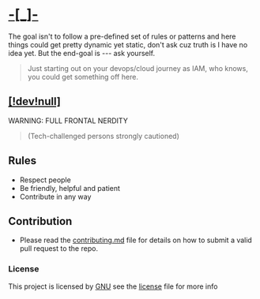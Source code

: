 # [-[_]-](https://github.com/philemonnwanne/-_-/edit/main/README.md)

The goal isn't to follow a pre-defined set of rules or patterns and here things could get pretty dynamic yet static, don't ask cuz truth is I have no idea yet. But the end-goal is --- ask yourself. 
> Just starting out on your devops/cloud journey as IAM, who knows, you could get something off here.

## [[!dev!null]](/dev/nul)
WARNING: FULL FRONTAL NERDITY

> (Tech-challenged persons strongly cautioned)

## Rules
- Respect people
- Be friendly, helpful and patient
- Contribute in any way

## Contribution
- Please read the [contributing.md](https://github.com/philemonnwanne/o0o0o/blob/main/contributing.md) file for details on how to submit a valid pull request to the repo.

### License
This project is licensed by [GNU](https://github.com/philemonnwanne/-_-/blob/main/LICENSE) see the [license](https://github.com/philemonnwanne/-_-/blob/main/LICENSE) file for more info
